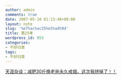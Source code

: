 ```yaml
---
author: admin
comments: true
date: 2007-05-10 01:13:48+00:00
layout: note
slug: '%e7%ac%ac25%e5%ad%9d'
title: 第25孝
wordpress_id: 953
categories:
- 不好归类
tags:
- 不好归类
---
```


[天涯杂谈：减肥30斤换老爸永久戒烟，这次我拼掉了！！](http://www.tianya.cn/New/PublicForum/Content.asp?flag=1&idWriter=0&Key=0&idArticle=758872&strItem=free)

